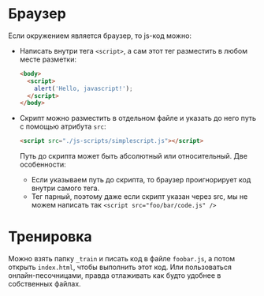 # Браузер

Если окружением является браузер, то js-код можно:

* Написать внутри тега `<script>`, а сам этот тег разместить в любом месте разметки:

  ```html
  <body>
    <script>
      alert('Hello, javascript!');
    </script>
  </body>
  ```

* Скрипт можно разместить в отдельном файле и указать до него путь с помощью атрибута `src`:

  ```html
  <script src="./js-scripts/simplescript.js"></script>
  ```

  Путь до скрипта может быть абсолютный или относительный. Две особенности:

  * Если указываем путь до скрипта, то браузер проигнорирует код внутри самого тега.
  * Тег парный, поэтому даже если скрипт указан через src, мы не можем написать так `<script src="foo/bar/code.js" />`

# Тренировка

Можно взять папку `_train` и писать код в файле `foobar.js`, а потом открыть `index.html`, чтобы выполнить этот код. Или пользоваться онлайн-песочницами, правда отлаживать как будто удобнее в собственных файлах.